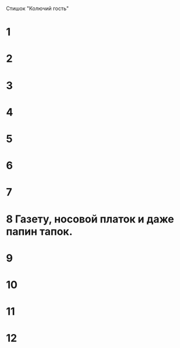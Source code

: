 Стишок "Колючий гость"
# 1
# 2
# 3
# 4
# 5
# 6
# 7
# 8 Газету, носовой платок и даже папин тапок.
# 9
# 10
# 11
# 12